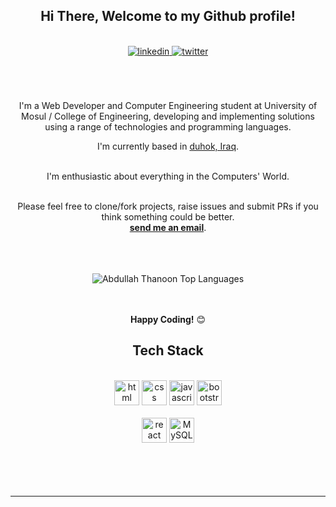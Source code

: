 
<div align="center">
<h2> Hi There, Welcome to my Github profile!</h2>
<br>
<a href="www.linkedin.com/in/abdullah-thanoon">
<img src=https://img.shields.io/badge/linkedin-%2300acee.svg?color=405DE6&style=for-the-badge&logo=linkedin&logoColor=white alt=linkedin style="margin-bottom: 5px;" />
</a>
<a href="(https://twitter.com/Abdullah_Thanon)">
<img src=https://img.shields.io/badge/twitter-%2300acee.svg?color=1DA1F2&style=for-the-badge&logo=twitter&logoColor=white alt=twitter style="margin-bottom: 5px;" />
</a>
<br />
<br />
<br />
<br />

I'm a Web Developer and Computer Engineering student at University of Mosul / College of Engineering, developing and implementing solutions using a range of technologies and programming languages.
<br />

  I'm currently based in <a href="https://goo.gl/maps/Kb3KtsSxuD8qdNZP8">duhok, Iraq</a>.

<br />
I'm enthusiastic about everything in the Computers' World.
<br />
<br />

Please feel free to clone/fork projects, raise issues and submit PRs if you think something could be better.<br />
<a href="mailto:abdullah.t.younis@gmail.com"><b>send me an email</b></a>.
<br />
<br />

<br />
<br />
<img src="https://github-readme-stats.vercel.app/api/top-langs/?username=AbdullahTh7&layout=compact&theme=dark&bg_color=0A0A0A" alt="Abdullah Thanoon Top Languages"/>
<br />
<br />
<br />

**Happy Coding!** 😊

</div>

<div align="center">

## Tech Stack

<br />
<a margin="10" href="https://developer.mozilla.org/en-US/docs/Web/HTML" target="_blank"><img margin="10px" height="40" src="https://github.com/abdoachhoubi/abdoachhoubi/blob/main/svgs/html.svg" alt="html"></a>
<a margin="10" href="https://developer.mozilla.org/en-US/docs/Web/CSS" target="_blank"><img margin="10px" height="40" src="https://github.com/abdoachhoubi/abdoachhoubi/blob/main/svgs/css.svg" alt="css"></a>
<a margin="10" href="https://developer.mozilla.org/en-US/docs/Web/JavaScript" target="_blank"><img margin="10px" height="40" src="https://github.com/abdoachhoubi/abdoachhoubi/blob/main/svgs/javascript.svg" alt="javascript"></a>
<a margin="10" href="https://getbootstrap.com" target="_blank"><img margin="10px" height="40" src="https://github.com/abdoachhoubi/abdoachhoubi/blob/main/svgs/bootstrap.svg" alt="bootstrap"></a>

<br />
<br />
<a margin="10" href="https://reactjs.org" target="_blank"><img margin="10px" height="40" src="https://github.com/abdoachhoubi/abdoachhoubi/blob/main/svgs/react.svg" alt="react"></a>
<a margin="10" href="https://www.mysql.com" target="_blank"><img margin="10px" height="40" src="https://www.vectorlogo.zone/logos/mysql/mysql-official.svg" alt="MySQL"></a>
<br />
<br />

</div>
<br />
<br />

<div align="center">
<br />

---
